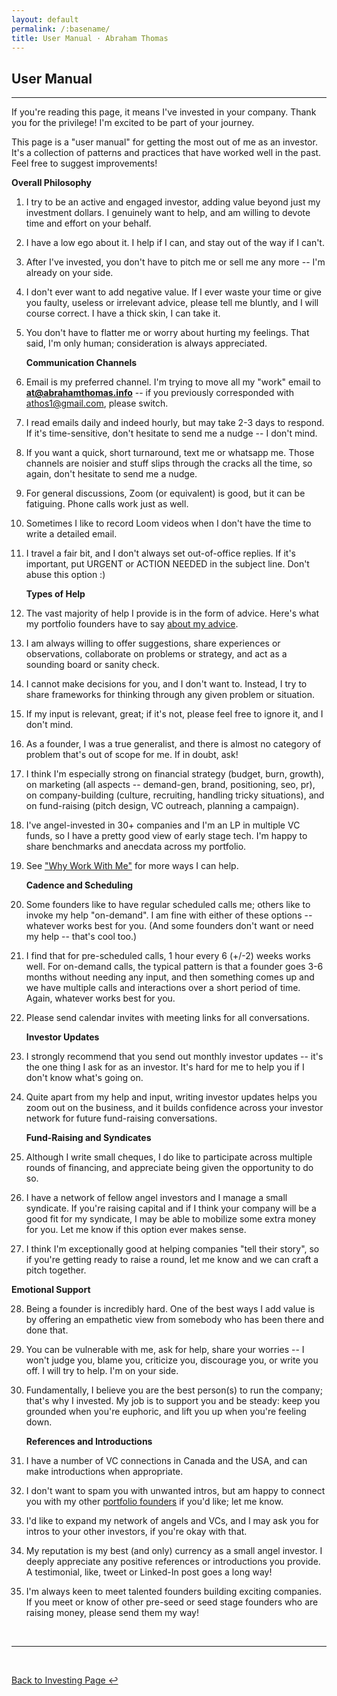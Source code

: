 ```yaml
---
layout: default
permalink: /:basename/
title: User Manual · Abraham Thomas
---
```


## User Manual

----

If you're reading this page, it means I've invested in your company. Thank you for the privilege!  I'm excited to be part of your journey.

This page is a "user manual" for getting the most out of me as an investor. It's a collection of patterns and practices that have worked well in the past. Feel free to suggest improvements!

   **Overall Philosophy**

1. I try to be an active and engaged investor, adding value beyond just my investment dollars. I genuinely want to help, and am willing to devote time and effort on your behalf.

2. I have a low ego about it. I help if I can, and stay out of the way if I can't.

3. After I've invested, you don't have to pitch me or sell me any more -- I'm already on your side.

4. I don't ever want to add negative value. If I ever waste your time or give you faulty, useless or irrelevant advice, please tell me bluntly, and I will course correct. I have a thick skin, I can take it.

5. You don't have to flatter me or worry about hurting my feelings. That said, I'm only human; consideration is always appreciated.

    **Communication Channels**  

6. Email is my preferred channel. I'm trying to move all my "work" email to **at@abrahamthomas.info** -- if you previously corresponded with athos1@gmail.com, please switch.

7. I read emails daily and indeed hourly, but may take 2-3 days to respond. If it's time-sensitive, don't hesitate to send me a nudge -- I don't mind.  

8. If you want a quick, short turnaround, text me or whatsapp me. Those channels are noisier and stuff slips through the cracks all the time, so again, don't hesitate to send me a nudge. 

9. For general discussions, Zoom (or equivalent) is good, but it can be fatiguing. Phone calls work just as well.

10. Sometimes I like to record Loom videos when I don't have the time to write a detailed email. 

11. I travel a fair bit, and I don't always set out-of-office replies. If it's important, put URGENT or ACTION NEEDED in the subject line. Don't abuse this option :)

    **Types of Help**  

12. The vast majority of help I provide is in the form of advice. Here's what my portfolio founders have to say [about my advice](https://abrahamthomas.info/testimonials/).

13. I am always willing to offer suggestions, share experiences or observations, collaborate on problems or strategy, and act as a sounding board or sanity check. 

14. I cannot make decisions for you, and I don't want to. Instead, I try to share frameworks for thinking through any given problem or situation. 

15. If my input is relevant, great; if it's not, please feel free to ignore it, and I don't mind. 

16. As a founder, I was a true generalist, and there is almost no category of problem that's out of scope for me. If in doubt, ask!

17. I think I'm especially strong on financial strategy (budget, burn, growth), on marketing (all aspects -- demand-gen, brand, positioning, seo, pr), on company-building (culture, recruiting, handling tricky situations), and on fund-raising (pitch design, VC outreach, planning a campaign). 

18. I've angel-invested in 30+ companies and I'm an LP in multiple VC funds, so I have a pretty good view of early stage tech. I'm happy to share benchmarks and anecdata across my portfolio.

19. See ["Why Work With Me"](https://abrahamthomas.info/why-me/) for more ways I can help.

    **Cadence and Scheduling**

20. Some founders like to have regular scheduled calls me; others like to invoke my help "on-demand". I am fine with either of these options -- whatever works best for you. (And some founders don't want or need my help -- that's cool too.)

21. I find that for pre-scheduled calls, 1 hour every 6 (+/-2) weeks works well. For on-demand calls, the typical pattern is that a founder goes 3-6 months without needing any input, and then something comes up and we have multiple calls and interactions over a short period of time. Again, whatever works best for you.

22. Please send calendar invites with meeting links for all conversations. 

    **Investor Updates**

23. I strongly recommend that you send out monthly investor updates -- it's the one thing I ask for as an investor. It's hard for me to help you if I don't know what's going on.

24. Quite apart from my help and input, writing investor updates helps you zoom out on the business, and it builds confidence across your investor network for future fund-raising conversations. 

     **Fund-Raising and Syndicates**

25. Although I write small cheques, I do like to participate across multiple rounds of financing, and appreciate being given the opportunity to do so.

26. I have a network of fellow angel investors and I manage a small syndicate. If you're raising capital and if I think your company will be a good fit for my syndicate, I may be able to mobilize some extra money for you. Let me know if this option ever makes sense.

27. I think I'm exceptionally good at helping companies "tell their story", so if you're getting ready to raise a round, let me know and we can craft a pitch together.

   **Emotional Support**

28. Being a founder is incredibly hard. One of the best ways I add value is by offering an empathetic view from somebody who has been there and done that.

29. You can be vulnerable with me, ask for help, share your worries -- I won't judge you, blame you, criticize you, discourage you, or write you off. I will try to help. I'm on your side.

30. Fundamentally, I believe you are the best person(s) to run the company; that's why I invested. My job is to support you and be steady: keep you grounded when you're euphoric, and lift you up when you're feeling down.
 
    **References and Introductions**

31. I have a number of VC connections in Canada and the USA, and can make introductions when appropriate. 

32. I don't want to spam you with unwanted intros, but am happy to connect you with my other [portfolio founders](https://abrahamthomas.info/portfolio-companies/) if you'd like; let me know.

33. I'd like to expand my network of angels and VCs, and I may ask you for intros to your other investors, if you're okay with that.

34. My reputation is my best (and only) currency as a small angel investor. I deeply appreciate any positive references or introductions you provide. A testimonial, like, tweet or Linked-In post goes a long way!

35. I'm always keen to meet talented founders building exciting companies. If you meet or know of other pre-seed or seed stage founders who are raising money, please send them my way!

<br/>

----

<br/>

[Back to Investing Page ↩](/investing)

<br/>

